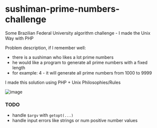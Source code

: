 # sushiman-prime-numbers-challenge
Some Brazilian Federal University algorithm challenge - I made the Unix Way with PHP

Problem description, if I remember well:
- there is a sushiman who likes a lot prime numbers
- he would like a program to generate all prime numbers with a fixed length 
- for example: 4 - it will generate all prime numbers from 1000 to 9999
  
I made this solution using PHP + Unix Philosophies/Rules

![image](https://user-images.githubusercontent.com/11032344/166620390-fc4b6110-fd47-40db-8537-f86b03045f2c.png)

### TODO
- handle `$argv` with `getopt(...)`
- handle input errors like strings or num positive number values
